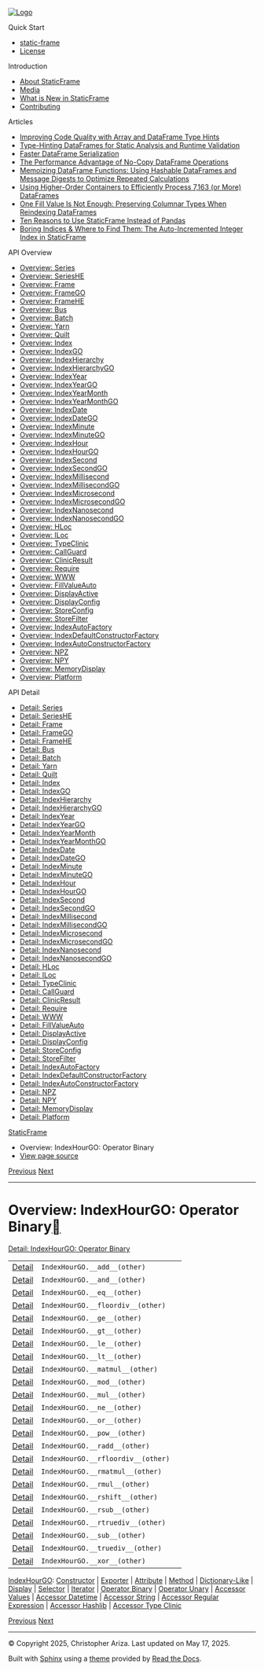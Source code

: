 [![Logo](../_static/sf-logo-web_icon-small.png)](../index.md)

Quick Start

* [static-frame](../readme.md)
* [License](../license.md)

Introduction

* [About StaticFrame](../intro.md)
* [Media](../intro.md#media)
* [What is New in StaticFrame](../new.md)
* [Contributing](../contributing.md)

Articles

* [Improving Code Quality with Array and DataFrame Type Hints](../articles/guard.md)
* [Type-Hinting DataFrames for Static Analysis and Runtime Validation](../articles/ftyping.md)
* [Faster DataFrame Serialization](../articles/serialize.md)
* [The Performance Advantage of No-Copy DataFrame Operations](../articles/no_copy.md)
* [Memoizing DataFrame Functions: Using Hashable DataFrames and Message Digests to Optimize Repeated Calculations](../articles/hash.md)
* [Using Higher-Order Containers to Efficiently Process 7,163 (or More) DataFrames](../articles/uhoc.md)
* [One Fill Value Is Not Enough: Preserving Columnar Types When Reindexing DataFrames](../articles/fill_value.md)
* [Ten Reasons to Use StaticFrame Instead of Pandas](../articles/upgrade.md)
* [Boring Indices & Where to Find Them: The Auto-Incremented Integer Index in StaticFrame](../articles/aiii.md)

API Overview

* [Overview: Series](series.md)
* [Overview: SeriesHE](series_he.md)
* [Overview: Frame](frame.md)
* [Overview: FrameGO](frame_go.md)
* [Overview: FrameHE](frame_he.md)
* [Overview: Bus](bus.md)
* [Overview: Batch](batch.md)
* [Overview: Yarn](yarn.md)
* [Overview: Quilt](quilt.md)
* [Overview: Index](index.md)
* [Overview: IndexGO](index_go.md)
* [Overview: IndexHierarchy](index_hierarchy.md)
* [Overview: IndexHierarchyGO](index_hierarchy_go.md)
* [Overview: IndexYear](index_year.md)
* [Overview: IndexYearGO](index_year_go.md)
* [Overview: IndexYearMonth](index_year_month.md)
* [Overview: IndexYearMonthGO](index_year_month_go.md)
* [Overview: IndexDate](index_date.md)
* [Overview: IndexDateGO](index_date_go.md)
* [Overview: IndexMinute](index_minute.md)
* [Overview: IndexMinuteGO](index_minute_go.md)
* [Overview: IndexHour](index_hour.md)
* [Overview: IndexHourGO](index_hour_go.md)
* [Overview: IndexSecond](index_second.md)
* [Overview: IndexSecondGO](index_second_go.md)
* [Overview: IndexMillisecond](index_millisecond.md)
* [Overview: IndexMillisecondGO](index_millisecond_go.md)
* [Overview: IndexMicrosecond](index_microsecond.md)
* [Overview: IndexMicrosecondGO](index_microsecond_go.md)
* [Overview: IndexNanosecond](index_nanosecond.md)
* [Overview: IndexNanosecondGO](index_nanosecond_go.md)
* [Overview: HLoc](hloc.md)
* [Overview: ILoc](iloc.md)
* [Overview: TypeClinic](type_clinic.md)
* [Overview: CallGuard](call_guard.md)
* [Overview: ClinicResult](clinic_result.md)
* [Overview: Require](require.md)
* [Overview: WWW](www.md)
* [Overview: FillValueAuto](fill_value_auto.md)
* [Overview: DisplayActive](display_active.md)
* [Overview: DisplayConfig](display_config.md)
* [Overview: StoreConfig](store_config.md)
* [Overview: StoreFilter](store_filter.md)
* [Overview: IndexAutoFactory](index_auto_factory.md)
* [Overview: IndexDefaultConstructorFactory](index_default_constructor_factory.md)
* [Overview: IndexAutoConstructorFactory](index_auto_constructor_factory.md)
* [Overview: NPZ](npz.md)
* [Overview: NPY](npy.md)
* [Overview: MemoryDisplay](memory_display.md)
* [Overview: Platform](platform.md)

API Detail

* [Detail: Series](../api_detail/series.md)
* [Detail: SeriesHE](../api_detail/series_he.md)
* [Detail: Frame](../api_detail/frame.md)
* [Detail: FrameGO](../api_detail/frame_go.md)
* [Detail: FrameHE](../api_detail/frame_he.md)
* [Detail: Bus](../api_detail/bus.md)
* [Detail: Batch](../api_detail/batch.md)
* [Detail: Yarn](../api_detail/yarn.md)
* [Detail: Quilt](../api_detail/quilt.md)
* [Detail: Index](../api_detail/index.md)
* [Detail: IndexGO](../api_detail/index_go.md)
* [Detail: IndexHierarchy](../api_detail/index_hierarchy.md)
* [Detail: IndexHierarchyGO](../api_detail/index_hierarchy_go.md)
* [Detail: IndexYear](../api_detail/index_year.md)
* [Detail: IndexYearGO](../api_detail/index_year_go.md)
* [Detail: IndexYearMonth](../api_detail/index_year_month.md)
* [Detail: IndexYearMonthGO](../api_detail/index_year_month_go.md)
* [Detail: IndexDate](../api_detail/index_date.md)
* [Detail: IndexDateGO](../api_detail/index_date_go.md)
* [Detail: IndexMinute](../api_detail/index_minute.md)
* [Detail: IndexMinuteGO](../api_detail/index_minute_go.md)
* [Detail: IndexHour](../api_detail/index_hour.md)
* [Detail: IndexHourGO](../api_detail/index_hour_go.md)
* [Detail: IndexSecond](../api_detail/index_second.md)
* [Detail: IndexSecondGO](../api_detail/index_second_go.md)
* [Detail: IndexMillisecond](../api_detail/index_millisecond.md)
* [Detail: IndexMillisecondGO](../api_detail/index_millisecond_go.md)
* [Detail: IndexMicrosecond](../api_detail/index_microsecond.md)
* [Detail: IndexMicrosecondGO](../api_detail/index_microsecond_go.md)
* [Detail: IndexNanosecond](../api_detail/index_nanosecond.md)
* [Detail: IndexNanosecondGO](../api_detail/index_nanosecond_go.md)
* [Detail: HLoc](../api_detail/hloc.md)
* [Detail: ILoc](../api_detail/iloc.md)
* [Detail: TypeClinic](../api_detail/type_clinic.md)
* [Detail: CallGuard](../api_detail/call_guard.md)
* [Detail: ClinicResult](../api_detail/clinic_result.md)
* [Detail: Require](../api_detail/require.md)
* [Detail: WWW](../api_detail/www.md)
* [Detail: FillValueAuto](../api_detail/fill_value_auto.md)
* [Detail: DisplayActive](../api_detail/display_active.md)
* [Detail: DisplayConfig](../api_detail/display_config.md)
* [Detail: StoreConfig](../api_detail/store_config.md)
* [Detail: StoreFilter](../api_detail/store_filter.md)
* [Detail: IndexAutoFactory](../api_detail/index_auto_factory.md)
* [Detail: IndexDefaultConstructorFactory](../api_detail/index_default_constructor_factory.md)
* [Detail: IndexAutoConstructorFactory](../api_detail/index_auto_constructor_factory.md)
* [Detail: NPZ](../api_detail/npz.md)
* [Detail: NPY](../api_detail/npy.md)
* [Detail: MemoryDisplay](../api_detail/memory_display.md)
* [Detail: Platform](../api_detail/platform.md)

[StaticFrame](../index.md)

* Overview: IndexHourGO: Operator Binary
* [View page source](../_sources/api_overview/index_hour_go-operator_binary.rst.txt)

[Previous](index_hour_go-iterator.md "Overview: IndexHourGO: Iterator")
[Next](index_hour_go-operator_unary.md "Overview: IndexHourGO: Operator Unary")

---

# Overview: IndexHourGO: Operator Binary[](#overview-indexhourgo-operator-binary "Link to this heading")

[Detail: IndexHourGO: Operator Binary](../api_detail/index_hour_go-operator_binary.md#api-detail-indexhourgo-operator-binary)

|  |  |  |
| --- | --- | --- |
| [Detail](../api_detail/index_hour_go-operator_binary.md#api-sig-indexhourgo-add) | `IndexHourGO.__add__(other)` |  |
| [Detail](../api_detail/index_hour_go-operator_binary.md#api-sig-indexhourgo-and) | `IndexHourGO.__and__(other)` |  |
| [Detail](../api_detail/index_hour_go-operator_binary.md#api-sig-indexhourgo-eq) | `IndexHourGO.__eq__(other)` |  |
| [Detail](../api_detail/index_hour_go-operator_binary.md#api-sig-indexhourgo-floordiv) | `IndexHourGO.__floordiv__(other)` |  |
| [Detail](../api_detail/index_hour_go-operator_binary.md#api-sig-indexhourgo-ge) | `IndexHourGO.__ge__(other)` |  |
| [Detail](../api_detail/index_hour_go-operator_binary.md#api-sig-indexhourgo-gt) | `IndexHourGO.__gt__(other)` |  |
| [Detail](../api_detail/index_hour_go-operator_binary.md#api-sig-indexhourgo-le) | `IndexHourGO.__le__(other)` |  |
| [Detail](../api_detail/index_hour_go-operator_binary.md#api-sig-indexhourgo-lt) | `IndexHourGO.__lt__(other)` |  |
| [Detail](../api_detail/index_hour_go-operator_binary.md#api-sig-indexhourgo-matmul) | `IndexHourGO.__matmul__(other)` |  |
| [Detail](../api_detail/index_hour_go-operator_binary.md#api-sig-indexhourgo-mod) | `IndexHourGO.__mod__(other)` |  |
| [Detail](../api_detail/index_hour_go-operator_binary.md#api-sig-indexhourgo-mul) | `IndexHourGO.__mul__(other)` |  |
| [Detail](../api_detail/index_hour_go-operator_binary.md#api-sig-indexhourgo-ne) | `IndexHourGO.__ne__(other)` |  |
| [Detail](../api_detail/index_hour_go-operator_binary.md#api-sig-indexhourgo-or) | `IndexHourGO.__or__(other)` |  |
| [Detail](../api_detail/index_hour_go-operator_binary.md#api-sig-indexhourgo-pow) | `IndexHourGO.__pow__(other)` |  |
| [Detail](../api_detail/index_hour_go-operator_binary.md#api-sig-indexhourgo-radd) | `IndexHourGO.__radd__(other)` |  |
| [Detail](../api_detail/index_hour_go-operator_binary.md#api-sig-indexhourgo-rfloordiv) | `IndexHourGO.__rfloordiv__(other)` |  |
| [Detail](../api_detail/index_hour_go-operator_binary.md#api-sig-indexhourgo-rmatmul) | `IndexHourGO.__rmatmul__(other)` |  |
| [Detail](../api_detail/index_hour_go-operator_binary.md#api-sig-indexhourgo-rmul) | `IndexHourGO.__rmul__(other)` |  |
| [Detail](../api_detail/index_hour_go-operator_binary.md#api-sig-indexhourgo-rshift) | `IndexHourGO.__rshift__(other)` |  |
| [Detail](../api_detail/index_hour_go-operator_binary.md#api-sig-indexhourgo-rsub) | `IndexHourGO.__rsub__(other)` |  |
| [Detail](../api_detail/index_hour_go-operator_binary.md#api-sig-indexhourgo-rtruediv) | `IndexHourGO.__rtruediv__(other)` |  |
| [Detail](../api_detail/index_hour_go-operator_binary.md#api-sig-indexhourgo-sub) | `IndexHourGO.__sub__(other)` |  |
| [Detail](../api_detail/index_hour_go-operator_binary.md#api-sig-indexhourgo-truediv) | `IndexHourGO.__truediv__(other)` |  |
| [Detail](../api_detail/index_hour_go-operator_binary.md#api-sig-indexhourgo-xor) | `IndexHourGO.__xor__(other)` |  |

[IndexHourGO](index_hour_go.md#api-overview-indexhourgo): [Constructor](index_hour_go-constructor.md#api-overview-indexhourgo-constructor) | [Exporter](index_hour_go-exporter.md#api-overview-indexhourgo-exporter) | [Attribute](index_hour_go-attribute.md#api-overview-indexhourgo-attribute) | [Method](index_hour_go-method.md#api-overview-indexhourgo-method) | [Dictionary-Like](index_hour_go-dictionary_like.md#api-overview-indexhourgo-dictionary-like) | [Display](index_hour_go-display.md#api-overview-indexhourgo-display) | [Selector](index_hour_go-selector.md#api-overview-indexhourgo-selector) | [Iterator](index_hour_go-iterator.md#api-overview-indexhourgo-iterator) | [Operator Binary](#api-overview-indexhourgo-operator-binary) | [Operator Unary](index_hour_go-operator_unary.md#api-overview-indexhourgo-operator-unary) | [Accessor Values](index_hour_go-accessor_values.md#api-overview-indexhourgo-accessor-values) | [Accessor Datetime](index_hour_go-accessor_datetime.md#api-overview-indexhourgo-accessor-datetime) | [Accessor String](index_hour_go-accessor_string.md#api-overview-indexhourgo-accessor-string) | [Accessor Regular Expression](index_hour_go-accessor_regular_expression.md#api-overview-indexhourgo-accessor-regular-expression) | [Accessor Hashlib](index_hour_go-accessor_hashlib.md#api-overview-indexhourgo-accessor-hashlib) | [Accessor Type Clinic](index_hour_go-accessor_type_clinic.md#api-overview-indexhourgo-accessor-type-clinic)

[Previous](index_hour_go-iterator.md "Overview: IndexHourGO: Iterator")
[Next](index_hour_go-operator_unary.md "Overview: IndexHourGO: Operator Unary")

---

© Copyright 2025, Christopher Ariza.
Last updated on May 17, 2025.

Built with [Sphinx](https://www.sphinx-doc.org/) using a
[theme](https://github.com/readthedocs/sphinx_rtd_theme)
provided by [Read the Docs](https://readthedocs.org).